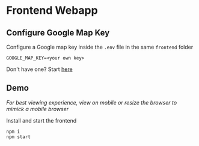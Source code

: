 # Frontend Webapp

## Configure Google Map Key
Configure a Google map key inside the `.env` file in the same `frontend` folder

```
GOOGLE_MAP_KEY=<your own key>
```

Don't have one? Start [here](https://cloud.google.com/maps-platform/)

## Demo
*For best viewing experience, view on mobile or resize the browser to mimick a mobile browser*

Install and start the frontend

```
npm i
npm start
```
